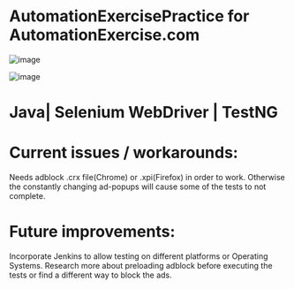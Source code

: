 # AutomationExercisePractice for AutomationExercise.com

![image](https://github.com/kstodu2/AutomationExercisePractice/assets/83611423/b680e12b-74b2-432c-b31b-1fdc4694589a)


![image](https://github.com/kstodu2/AutomationExercisePractice/assets/83611423/2f92e758-8c14-4ce9-8022-cb25ca3450c1)


# Java| Selenium WebDriver | TestNG

# Current issues / workarounds:
Needs adblock .crx file(Chrome) or .xpi(Firefox) in order to work. 
Otherwise the constantly changing ad-popups will cause some of the tests to not complete. 

# Future improvements:
Incorporate Jenkins to allow testing on different platforms or Operating Systems.
Research more about preloading adblock before executing the tests or find a different way to block the ads.
